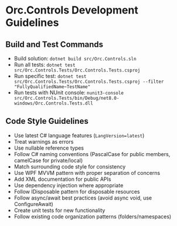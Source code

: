 # Orc.Controls Development Guidelines

## Build and Test Commands
- Build solution: `dotnet build src/Orc.Controls.sln`
- Run all tests: `dotnet test src/Orc.Controls.Tests/Orc.Controls.Tests.csproj`
- Run specific test: `dotnet test src/Orc.Controls.Tests/Orc.Controls.Tests.csproj --filter "FullyQualifiedName~TestName"`
- Run tests with NUnit console: `nunit3-console src/Orc.Controls.Tests/bin/Debug/net8.0-windows/Orc.Controls.Tests.dll`

## Code Style Guidelines
- Use latest C# language features (`LangVersion=latest`)
- Treat warnings as errors
- Use nullable reference types
- Follow C# naming conventions (PascalCase for public members, camelCase for private/local)
- Match surrounding code style for consistency
- Use WPF MVVM pattern with proper separation of concerns
- Add XML documentation for public APIs
- Use dependency injection where appropriate
- Follow IDisposable pattern for disposable resources
- Follow async/await best practices (avoid async void, use ConfigureAwait)
- Create unit tests for new functionality
- Follow existing code organization patterns (folders/namespaces)